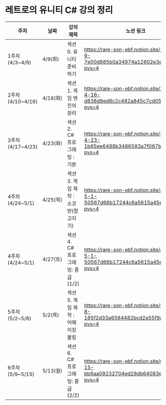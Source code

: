 # 레트로의 유니티 C# 강의 정리
|주차|날짜|강의 제목|노션 링크|
|---|---|---|---|
|1주차 (4/3~4/9)|4/9(화)|섹션 0. 유니티 준비하기|https://rare-son-ebf.notion.site/1-4-3-4-9-7e00d885b0a34974a12602e3eb8b1843?pvs=4|
|2주차 (4/10~4/16)|4/16(화)|섹션 1. 게임 엔진의 원리|https://rare-son-ebf.notion.site/2-4-10-4-16-d838d8ed8c2c482a845c7cd05a19033d?pvs=4|
|3주차 (4/17~4/23)|4/23(화)|섹션 2. C# 프로그래밍 : 기본|https://rare-son-ebf.notion.site/3-4-17-4-23-1b65ee6488b3486583a7f067bcc091d8?pvs=4|
|4주차 (4/24~5/1)|4/25(목)|섹션 3. 게임 제작 : 소코반(창고지기)|https://rare-son-ebf.notion.site/4-4-24-5-1-50567d66b17244c6a5615a45e03926b4?pvs=4|
|4주차 (4/24~5/1)|4/27(토)|섹션 4. C# 프로그래밍: 중급 (1/2)|https://rare-son-ebf.notion.site/4-4-24-5-1-50567d66b17244c6a5615a45e03926b4?pvs=4|
|5주차 (5/2~5/8)|5/2(목)|섹션 5. 게임 제작 : 어메이징 볼링|https://rare-son-ebf.notion.site/5-5-2-5-8-165f2d33a6584482bcd2a55f9a5caa55?pvs=4|
|6주차 (5/9~5/15)|5/13(월)|섹션 6. C# 프로그래밍: 중급 (2/2)|https://rare-son-ebf.notion.site/6-5-9-5-15-bb6aa09232704ed28db64083edddc93d?pvs=4|
